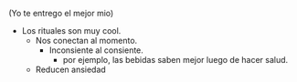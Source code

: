 (Yo te entrego el mejor mio)

- Los rituales son muy cool. 
	- Nos conectan al momento. 
		- Inconsiente al consiente. 
			- por ejemplo, las bebidas saben mejor luego de hacer salud. 
	- Reducen ansiedad